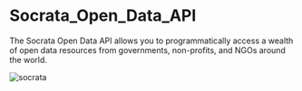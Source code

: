 # Socrata_Open_Data_API
The Socrata Open Data API allows you to programmatically access a wealth of open data resources from governments, non-profits, and NGOs around the world. 


![socrata](https://github.com/MarceloPaciulli/Socrata_Open_Data_API/assets/93230178/4d02dd3d-cf18-42cc-a1f6-9ceae9595d9e)
